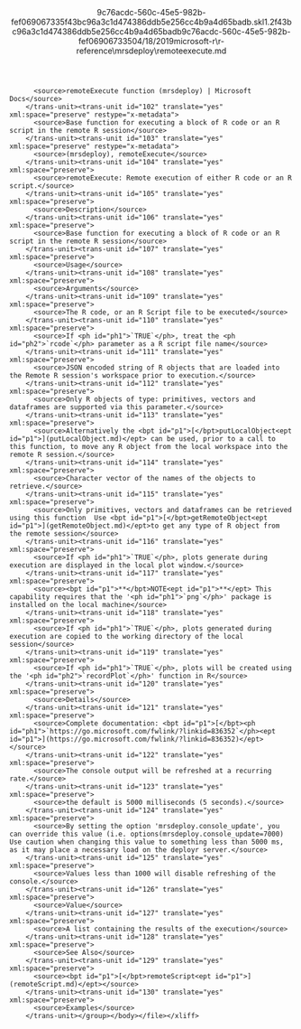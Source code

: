<?xml version="1.0"?><xliff version="1.2" xmlns="urn:oasis:names:tc:xliff:document:1.2" xmlns:xsi="http://www.w3.org/2001/XMLSchema-instance" xsi:schemaLocation="urn:oasis:names:tc:xliff:document:1.2 xliff-core-1.2-transitional.xsd"><file datatype="xml" original="remoteexecute.md" source-language="en-US" target-language="en-US"><header><tool tool-id="mdxliff" tool-name="mdxliff" tool-version="1.0-d1654b2" tool-company="Microsoft" /><xliffext:skl_file_name xmlns:xliffext="urn:microsoft:content:schema:xliffextensions">9c76acdc-560c-45e5-982b-fef069067335f43bc96a3c1d474386ddb5e256cc4b9a4d65badb.skl</xliffext:skl_file_name><xliffext:version xmlns:xliffext="urn:microsoft:content:schema:xliffextensions">1.2</xliffext:version><xliffext:ms.openlocfilehash xmlns:xliffext="urn:microsoft:content:schema:xliffextensions">f43bc96a3c1d474386ddb5e256cc4b9a4d65badb</xliffext:ms.openlocfilehash><xliffext:ms.sourcegitcommit xmlns:xliffext="urn:microsoft:content:schema:xliffextensions">9c76acdc-560c-45e5-982b-fef069067335</xliffext:ms.sourcegitcommit><xliffext:ms.lasthandoff xmlns:xliffext="urn:microsoft:content:schema:xliffextensions">04/18/2019</xliffext:ms.lasthandoff><xliffext:ms.openlocfilepath xmlns:xliffext="urn:microsoft:content:schema:xliffextensions">microsoft-r\r-reference\mrsdeploy\remoteexecute.md</xliffext:ms.openlocfilepath></header><body><group id="content" extype="content"><trans-unit id="101" translate="yes" xml:space="preserve" restype="x-metadata">
          <source>remoteExecute function (mrsdeploy) | Microsoft Docs</source>
        </trans-unit><trans-unit id="102" translate="yes" xml:space="preserve" restype="x-metadata">
          <source>Base function for executing a block of R code or an R script in the remote R session</source>
        </trans-unit><trans-unit id="103" translate="yes" xml:space="preserve" restype="x-metadata">
          <source>(mrsdeploy), remoteExecute</source>
        </trans-unit><trans-unit id="104" translate="yes" xml:space="preserve">
          <source>remoteExecute: Remote execution of either R code or an R script.</source>
        </trans-unit><trans-unit id="105" translate="yes" xml:space="preserve">
          <source>Description</source>
        </trans-unit><trans-unit id="106" translate="yes" xml:space="preserve">
          <source>Base function for executing a block of R code or an R script in the remote R session</source>
        </trans-unit><trans-unit id="107" translate="yes" xml:space="preserve">
          <source>Usage</source>
        </trans-unit><trans-unit id="108" translate="yes" xml:space="preserve">
          <source>Arguments</source>
        </trans-unit><trans-unit id="109" translate="yes" xml:space="preserve">
          <source>The R code, or an R Script file to be executed</source>
        </trans-unit><trans-unit id="110" translate="yes" xml:space="preserve">
          <source>If <ph id="ph1">`TRUE`</ph>, treat the <ph id="ph2">`rcode`</ph> parameter as a R script file name</source>
        </trans-unit><trans-unit id="111" translate="yes" xml:space="preserve">
          <source>JSON encoded string of R objects that are loaded into the Remote R session's workspace prior to execution.</source>
        </trans-unit><trans-unit id="112" translate="yes" xml:space="preserve">
          <source>Only R objects of type: primitives, vectors and dataframes are supported via this parameter.</source>
        </trans-unit><trans-unit id="113" translate="yes" xml:space="preserve">
          <source>Alternatively the <bpt id="p1">[</bpt>putLocalObject<ept id="p1">](putLocalObject.md)</ept> can be used, prior to a call to this function, to move any R object from the local workspace into the  remote R session.</source>
        </trans-unit><trans-unit id="114" translate="yes" xml:space="preserve">
          <source>Character vector of the names of the objects to retrieve.</source>
        </trans-unit><trans-unit id="115" translate="yes" xml:space="preserve">
          <source>Only primitives, vectors and dataframes can be retrieved using this function  Use <bpt id="p1">[</bpt>getRemoteObject<ept id="p1">](getRemoteObject.md)</ept>to get any type of R object from the remote session</source>
        </trans-unit><trans-unit id="116" translate="yes" xml:space="preserve">
          <source>If <ph id="ph1">`TRUE`</ph>, plots generate during execution are displayed in the local plot window.</source>
        </trans-unit><trans-unit id="117" translate="yes" xml:space="preserve">
          <source><bpt id="p1">**</bpt>NOTE<ept id="p1">**</ept> This capability requires that the '<ph id="ph1">`png`</ph>' package is installed on the local machine</source>
        </trans-unit><trans-unit id="118" translate="yes" xml:space="preserve">
          <source>If <ph id="ph1">`TRUE`</ph>, plots generated during execution are copied to the working directory of the local session</source>
        </trans-unit><trans-unit id="119" translate="yes" xml:space="preserve">
          <source>If <ph id="ph1">`TRUE`</ph>, plots will be created using the '<ph id="ph2">`recordPlot`</ph>' function in R</source>
        </trans-unit><trans-unit id="120" translate="yes" xml:space="preserve">
          <source>Details</source>
        </trans-unit><trans-unit id="121" translate="yes" xml:space="preserve">
          <source>Complete documentation: <bpt id="p1">[</bpt><ph id="ph1">`https://go.microsoft.com/fwlink/?linkid=836352`</ph><ept id="p1">](https://go.microsoft.com/fwlink/?linkid=836352)</ept></source>
        </trans-unit><trans-unit id="122" translate="yes" xml:space="preserve">
          <source>The console output will be refreshed at a recurring rate.</source>
        </trans-unit><trans-unit id="123" translate="yes" xml:space="preserve">
          <source>the default is 5000 milliseconds (5 seconds).</source>
        </trans-unit><trans-unit id="124" translate="yes" xml:space="preserve">
          <source>By setting the option 'mrsdeploy.console_update', you can override this value (i.e. options(mrsdeploy.console_update=7000) Use caution when changing this value to something less than 5000 ms, as it may place a necessary load on the deployr server.</source>
        </trans-unit><trans-unit id="125" translate="yes" xml:space="preserve">
          <source>Values less than 1000 will disable refreshing of the console.</source>
        </trans-unit><trans-unit id="126" translate="yes" xml:space="preserve">
          <source>Value</source>
        </trans-unit><trans-unit id="127" translate="yes" xml:space="preserve">
          <source>A list containing the results of the execution</source>
        </trans-unit><trans-unit id="128" translate="yes" xml:space="preserve">
          <source>See Also</source>
        </trans-unit><trans-unit id="129" translate="yes" xml:space="preserve">
          <source><bpt id="p1">[</bpt>remoteScript<ept id="p1">](remoteScript.md)</ept></source>
        </trans-unit><trans-unit id="130" translate="yes" xml:space="preserve">
          <source>Examples</source>
        </trans-unit></group></body></file></xliff>